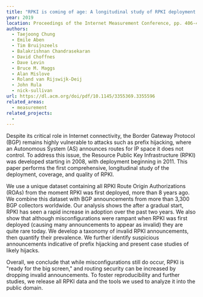 ```yaml
---
title: "RPKI is coming of age: A longitudinal study of RPKI deployment and invalid route origins"
year: 2019
location: Proceedings of the Internet Measurement Conference, pp. 406-419. 2019.
authors:
  - Taejoong Chung
  - Emile Aben
  - Tim Bruijnzeels
  - Balakrishnan Chandrasekaran
  - David Choffnes
  - Dave Levin
  - Bruce M. Maggs
  - Alan Mislove
  - Roland van Rijswijk-Deij
  - John Rula
  - nick-sullivan
url: https://dl.acm.org/doi/pdf/10.1145/3355369.3355596
related_areas:
  - measurement
related_projects:
  - 
---
```


Despite its critical role in Internet connectivity, the Border Gateway Protocol (BGP) remains highly vulnerable to attacks such as prefix hijacking, where an Autonomous System (AS) announces routes for IP space it does not control. To address this issue, the Resource Public Key Infrastructure (RPKI) was developed starting in 2008, with deployment beginning in 2011. This paper performs the first comprehensive, longitudinal study of the deployment, coverage, and quality of RPKI.

We use a unique dataset containing all RPKI Route Origin Authorizations (ROAs) from the moment RPKI was first deployed, more than 8 years ago. We combine this dataset with BGP announcements from more than 3,300 BGP collectors worldwide. Our analysis shows the after a gradual start, RPKI has seen a rapid increase in adoption over the past two years. We also show that although misconfigurations were rampant when RPKI was first deployed (causing many announcements to appear as invalid) they are quite rare today. We develop a taxonomy of invalid RPKI announcements, then quantify their prevalence. We further identify suspicious announcements indicative of prefix hijacking and present case studies of likely hijacks.

Overall, we conclude that while misconfigurations still do occur, RPKI is "ready for the big screen," and routing security can be increased by dropping invalid announcements. To foster reproducibility and further studies, we release all RPKI data and the tools we used to analyze it into the public domain.
